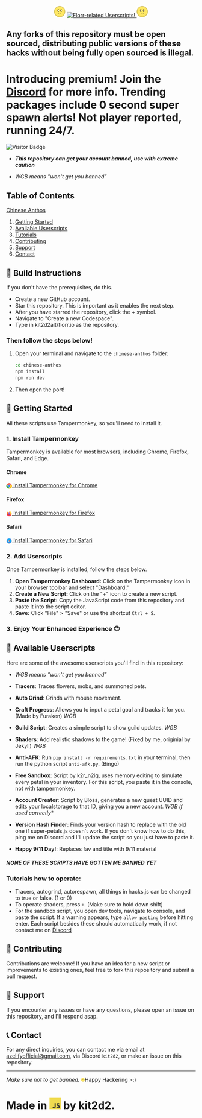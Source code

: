 <p align="center">
  <img src="images/flower.webp" width="30" height="30">
  <a href="https://git.io/typing-svg">
    <img src="https://readme-typing-svg.demolab.com?font=Ubuntu&pause=1000&color=444444&background=44444400&center=true&repeat=true&width=226&height=31&lines=Florr-related+Userscripts!" alt="Florr-related Userscripts!">
  </a>
  <img src="images/flower.webp" width="30" height="30">
</p>

## Any forks of this repository must be open sourced, distributing public versions of these hacks without being fully open sourced is illegal.
# Introducing premium! Join the [Discord](https://discord.gg/m4DefhCemY) for more info. Trending packages include **0 second super spawn alerts! Not player reported, running 24/7**.

![Visitor Badge](https://visitor-badge.glitch.me/badge?page_id=cat2d2.florr.io)

- ***This repository can get your account banned, use with extreme caution***

- *WGB means "won't get you banned"*

## Table of Contents
[Chinese Anthos](#-build-instructions)
1. [Getting Started](#-getting-started)
2. [Available Userscripts](#-available-userscripts)
3. [Tutorials](#tutorials-how-to-operate)
4. [Contributing](#-contributing)
5. [Support](#-support)
6. [Contact](#-contact)

## 🚧 Build Instructions

If you don't have the prerequisites, do this.
- Create a new GitHub account.
- Star this repository. This is important as it enables the next step.
- After you have starred the repository, click the + symbol.
- Navigate to "Create a new Codespace".
- Type in kit2d2alt/florr.io as the repository.
### Then follow the steps below!

1. Open your terminal and navigate to the `chinese-anthos` folder:
   ```bash
   cd chinese-anthos
   npm install
   npm run dev
   ```
2. Then open the port!

## 🚀 Getting Started

All these scripts use Tampermonkey, so you'll need to install it.

### 1. Install Tampermonkey

Tampermonkey is available for most browsers, including Chrome, Firefox, Safari, and Edge.

#### Chrome
<a href="https://chrome.google.com/webstore/detail/tampermonkey/dhdgffkkebhmkfjojejmpbldmpobfkfo">
  <img src="images/chrome.png" width="15" height="15" style="vertical-align:middle;"> Install Tampermonkey for Chrome
</a>

#### Firefox
<a href="https://addons.mozilla.org/en-US/firefox/addon/tampermonkey/">
  <img src="images/firefox.png" width="15" height="15" style="vertical-align:middle;"> Install Tampermonkey for Firefox
</a>

#### Safari
<a href="https://www.tampermonkey.net/?browser=safari">
  <img src="images/safari.png" width="15" height="15" style="vertical-align:middle;"> Install Tampermonkey for Safari
</a>

### 2. Add Userscripts

Once Tampermonkey is installed, follow the steps below.

1. **Open Tampermonkey Dashboard:** Click on the Tampermonkey icon in your browser toolbar and select "Dashboard."
2. **Create a New Script:** Click on the "+" icon to create a new script.
3. **Paste the Script:** Copy the JavaScript code from this repository and paste it into the script editor.
4. **Save:** Click "File" > "Save" or use the shortcut `Ctrl + S`.

### 3. Enjoy Your Enhanced Experience 😉

## 📜 Available Userscripts

Here are some of the awesome userscripts you'll find in this repository:
- *WGB means "won't get you banned"*

- **Tracers**: Traces flowers, mobs, and summoned pets.
- **Auto Grind**: Grinds with mouse movement.
- **Craft Progress**: Allows you to input a petal goal and tracks it for you. (Made by Furaken) *WGB*
- **Guild Script**: Creates a simple script to show guild updates. *WGB*
- **Shaders**: Add realistic shadows to the game! (Fixed by me, originial by Jekyll) *WGB*
- **Anti-AFK**: Run `pip install -r requirements.txt` in your terminal, then run the python script `anti-afk.py`. (Bingo)
- **Free Sandbox**: Script by k2r_n2iq, uses memory editing to simulate every petal in your inventory. For this script, you paste it in the console, not with tampermonkey.
- **Account Creator**: Script by Bloss, generates a new guest UUID and edits your localstorage to that ID, giving you a new account. *WGB If used correctly**
- **Version Hash Finder**: Finds your version hash to replace with the old one if super-petals.js doesn't work. If you don't know how to do this, ping me on Discord and I'll update the script so you just have to paste it.
- **Happy 9/11 Day!**: Replaces fav and title with 9/11 material
##### **NONE OF THESE SCRIPTS HAVE GOTTEN ME BANNED YET**
### Tutorials how to operate:
- Tracers, autogrind, autorespawn, all things in hacks.js can be changed to true or false. (1 or 0)
- To operate shaders, press `+`. (Make sure to hold down shift)
- For the sandbox script, you open dev tools, navigate to console, and paste the script. If a warning appears, type `allow pasting` before hitting enter.
Each script besides these should automatically work, if not contact me on [Discord](https://discord.gg/MqvmBu5tWa)

## 🔧 Contributing

Contributions are welcome! If you have an idea for a new script or improvements to existing ones, feel free to fork this repository and submit a pull request.

## 📢 Support

If you encounter any issues or have any questions, please open an issue on this repository, and I'll respond asap.

## 📞 Contact

For any direct inquiries, you can contact me via email at [azelifyofficial@gmail.com](mailto:azelifyofficial@gmail.com), via Discord `kit2d2`, or make an issue on this repository.

---

*Make sure not to get banned.* <img src="images/flower.webp" width="10" height="10">Happy Hackering >:)

# Made in <img src="images/javascript.png" width="30" height="30"> by kit2d2.
